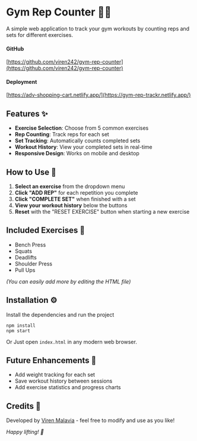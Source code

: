# Gym Rep Counter 🏋️‍♂️

A simple web application to track your gym workouts by counting reps and sets for different exercises.

#### GitHub
[https://github.com/viren242/gym-rep-counter](https://github.com/viren242/gym-rep-counter)

#### Deployment 
[https://adv-shopping-cart.netlify.app/](https://gym-rep-trackr.netlify.app/)

## Features ✨

- **Exercise Selection**: Choose from 5 common exercises
- **Rep Counting**: Track reps for each set
- **Set Tracking**: Automatically counts completed sets
- **Workout History**: View your completed sets in real-time
- **Responsive Design**: Works on mobile and desktop

## How to Use 🚀

1. **Select an exercise** from the dropdown menu
2. **Click "ADD REP"** for each repetition you complete
3. **Click "COMPLETE SET"** when finished with a set
4. **View your workout history** below the buttons
5. **Reset** with the "RESET EXERCISE" button when starting a new exercise

## Included Exercises 💪

- Bench Press
- Squats
- Deadlifts
- Shoulder Press
- Pull Ups

_(You can easily add more by editing the HTML file)_

## Installation ⚙️

Install the dependencies and run the project

```
npm install
npm start
```

Or Just open `index.html` in any modern web browser.

## Future Enhancements 🔮

- Add weight tracking for each set
- Save workout history between sessions
- Add exercise statistics and progress charts

## Credits 🙏

Developed by [Viren Malavia](https://github.com/viren242) - feel free to modify and use as you like!

_Happy lifting! 💪_
